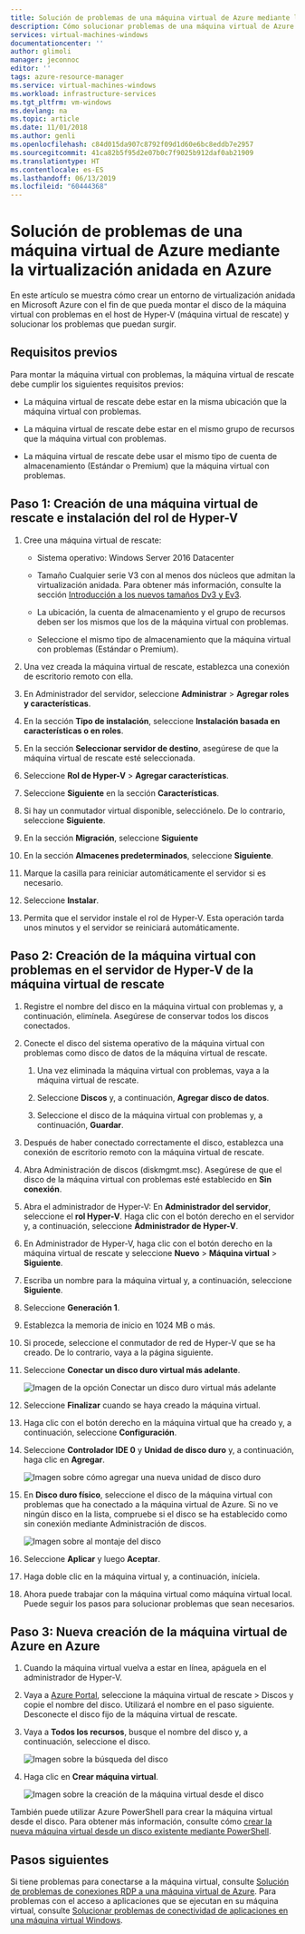 ```yaml
---
title: Solución de problemas de una máquina virtual de Azure mediante la virtualización anidada en Azure | Microsoft Docs
description: Cómo solucionar problemas de una máquina virtual de Azure mediante la virtualización anidada en Azure
services: virtual-machines-windows
documentationcenter: ''
author: glimoli
manager: jeconnoc
editor: ''
tags: azure-resource-manager
ms.service: virtual-machines-windows
ms.workload: infrastructure-services
ms.tgt_pltfrm: vm-windows
ms.devlang: na
ms.topic: article
ms.date: 11/01/2018
ms.author: genli
ms.openlocfilehash: c84d015da907c8792f09d1d60e6bc8eddb7e2957
ms.sourcegitcommit: 41ca82b5f95d2e07b0c7f9025b912daf0ab21909
ms.translationtype: HT
ms.contentlocale: es-ES
ms.lasthandoff: 06/13/2019
ms.locfileid: "60444368"
---
```

# <a name="troubleshoot-a-problem-azure-vm-by-using-nested-virtualization-in-azure"></a>Solución de problemas de una máquina virtual de Azure mediante la virtualización anidada en Azure

En este artículo se muestra cómo crear un entorno de virtualización anidada en Microsoft Azure con el fin de que pueda montar el disco de la máquina virtual con problemas en el host de Hyper-V (máquina virtual de rescate) y solucionar los problemas que puedan surgir.

## <a name="prerequisites"></a>Requisitos previos

Para montar la máquina virtual con problemas, la máquina virtual de rescate debe cumplir los siguientes requisitos previos:

-   La máquina virtual de rescate debe estar en la misma ubicación que la máquina virtual con problemas.

-   La máquina virtual de rescate debe estar en el mismo grupo de recursos que la máquina virtual con problemas.

-   La máquina virtual de rescate debe usar el mismo tipo de cuenta de almacenamiento (Estándar o Premium) que la máquina virtual con problemas.

## <a name="step-1-create-a-rescue-vm-and-install-hyper-v-role"></a>Paso 1: Creación de una máquina virtual de rescate e instalación del rol de Hyper-V

1.  Cree una máquina virtual de rescate:

    -  Sistema operativo: Windows Server 2016 Datacenter

    -  Tamaño Cualquier serie V3 con al menos dos núcleos que admitan la virtualización anidada. Para obtener más información, consulte la sección [Introducción a los nuevos tamaños Dv3 y Ev3](https://azure.microsoft.com/blog/introducing-the-new-dv3-and-ev3-vm-sizes/).

    -  La ubicación, la cuenta de almacenamiento y el grupo de recursos deben ser los mismos que los de la máquina virtual con problemas.

    -  Seleccione el mismo tipo de almacenamiento que la máquina virtual con problemas (Estándar o Premium).

2.  Una vez creada la máquina virtual de rescate, establezca una conexión de escritorio remoto con ella.

3.  En Administrador del servidor, seleccione **Administrar** > **Agregar roles y características**.

4.  En la sección **Tipo de instalación**, seleccione **Instalación basada en características o en roles**.

5.  En la sección **Seleccionar servidor de destino**, asegúrese de que la máquina virtual de rescate esté seleccionada.

6.  Seleccione **Rol de Hyper-V** > **Agregar características**.

7.  Seleccione **Siguiente** en la sección **Características**.

8.  Si hay un conmutador virtual disponible, selecciónelo. De lo contrario, seleccione **Siguiente**.

9.  En la sección **Migración**, seleccione **Siguiente**

10. En la sección **Almacenes predeterminados**, seleccione **Siguiente**.

11. Marque la casilla para reiniciar automáticamente el servidor si es necesario.

12. Seleccione **Instalar**.

13. Permita que el servidor instale el rol de Hyper-V. Esta operación tarda unos minutos y el servidor se reiniciará automáticamente.

## <a name="step-2-create-the-problem-vm-on-the-rescue-vms-hyper-v-server"></a>Paso 2: Creación de la máquina virtual con problemas en el servidor de Hyper-V de la máquina virtual de rescate

1.  Registre el nombre del disco en la máquina virtual con problemas y, a continuación, elimínela. Asegúrese de conservar todos los discos conectados. 

2.  Conecte el disco del sistema operativo de la máquina virtual con problemas como disco de datos de la máquina virtual de rescate.

    1.  Una vez eliminada la máquina virtual con problemas, vaya a la máquina virtual de rescate.

    2.  Seleccione **Discos** y, a continuación, **Agregar disco de datos**.

    3.  Seleccione el disco de la máquina virtual con problemas y, a continuación, **Guardar**.

3.  Después de haber conectado correctamente el disco, establezca una conexión de escritorio remoto con la máquina virtual de rescate.

4.  Abra Administración de discos (diskmgmt.msc). Asegúrese de que el disco de la máquina virtual con problemas esté establecido en **Sin conexión**.

5.  Abra el administrador de Hyper-V: En **Administrador del servidor**, seleccione el **rol Hyper-V**. Haga clic con el botón derecho en el servidor y, a continuación, seleccione **Administrador de Hyper-V**.

6.  En Administrador de Hyper-V, haga clic con el botón derecho en la máquina virtual de rescate y seleccione **Nuevo** > **Máquina virtual** > **Siguiente**.

7.  Escriba un nombre para la máquina virtual y, a continuación, seleccione **Siguiente**.

8.  Seleccione **Generación 1**.

9.  Establezca la memoria de inicio en 1024 MB o más.

10. Si procede, seleccione el conmutador de red de Hyper-V que se ha creado. De lo contrario, vaya a la página siguiente.

11. Seleccione **Conectar un disco duro virtual más adelante**.

    ![Imagen de la opción Conectar un disco duro virtual más adelante](media/troubleshoot-vm-by-use-nested-virtualization/attach-disk-later.png)

12. Seleccione **Finalizar** cuando se haya creado la máquina virtual.

13. Haga clic con el botón derecho en la máquina virtual que ha creado y, a continuación, seleccione **Configuración**.

14. Seleccione **Controlador IDE 0** y **Unidad de disco duro** y, a continuación, haga clic en **Agregar**.

    ![Imagen sobre cómo agregar una nueva unidad de disco duro](media/troubleshoot-vm-by-use-nested-virtualization/create-new-drive.png)    

15. En **Disco duro físico**, seleccione el disco de la máquina virtual con problemas que ha conectado a la máquina virtual de Azure. Si no ve ningún disco en la lista, compruebe si el disco se ha establecido como sin conexión mediante Administración de discos.

    ![Imagen sobre al montaje del disco](media/troubleshoot-vm-by-use-nested-virtualization/mount-disk.png)  


17. Seleccione **Aplicar** y luego **Aceptar**.

18. Haga doble clic en la máquina virtual y, a continuación, iníciela.

19. Ahora puede trabajar con la máquina virtual como máquina virtual local. Puede seguir los pasos para solucionar problemas que sean necesarios.

## <a name="step-3-re-create-your-azure-vm-in-azure"></a>Paso 3: Nueva creación de la máquina virtual de Azure en Azure

1.  Cuando la máquina virtual vuelva a estar en línea, apáguela en el administrador de Hyper-V.

2.  Vaya a [Azure Portal](https://portal.azure.com), seleccione la máquina virtual de rescate > Discos y copie el nombre del disco. Utilizará el nombre en el paso siguiente. Desconecte el disco fijo de la máquina virtual de rescate.

3.  Vaya a **Todos los recursos**, busque el nombre del disco y, a continuación, seleccione el disco.

     ![Imagen sobre la búsqueda del disco](media/troubleshoot-vm-by-use-nested-virtualization/search-disk.png)     

4. Haga clic en **Crear máquina virtual**.

     ![Imagen sobre la creación de la máquina virtual desde el disco](media/troubleshoot-vm-by-use-nested-virtualization/create-vm-from-vhd.png) 

También puede utilizar Azure PowerShell para crear la máquina virtual desde el disco. Para obtener más información, consulte cómo [crear la nueva máquina virtual desde un disco existente mediante PowerShell](../windows/create-vm-specialized.md#create-the-new-vm). 

## <a name="next-steps"></a>Pasos siguientes

Si tiene problemas para conectarse a la máquina virtual, consulte [Solución de problemas de conexiones RDP a una máquina virtual de Azure](troubleshoot-rdp-connection.md). Para problemas con el acceso a aplicaciones que se ejecutan en su máquina virtual, consulte [Solucionar problemas de conectividad de aplicaciones en una máquina virtual Windows](troubleshoot-app-connection.md).

